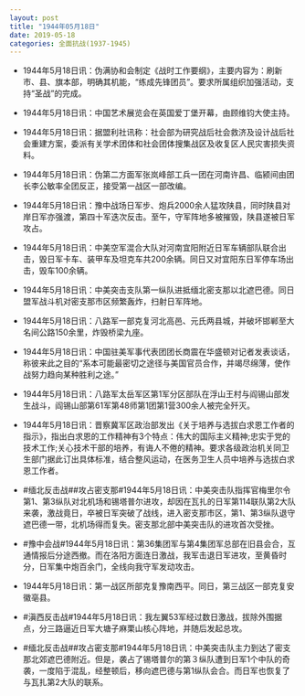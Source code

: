 ```yaml
---
layout: post
title: "1944年05月18日"
date: 2019-05-18
categories: 全面抗战(1937-1945)
---
```


<meta name="referrer" content="no-referrer" />

- 1944年5月18日讯：伪满协和会制定《战时工作要纲》，主要内容为：刷新市、县、旗本部，明确其机能，“练成先锋团员”。要求所属组织加强活动，支持“圣战”的完成。 

- 1944年5月18日讯：中国艺术展览会在英国爱丁堡开幕，由顾维钧大使主持。 

- 1944年5月18日讯：据盟利社讯称：社会部为研究战后社会救济及设计战后社会重建方案，委派有关学术团体和社会团体搜集战区及收复区人民灾害损失资料。 

- 1944年5月18日讯：伪第二方面军张岚峰部工兵一团在河南许昌、临颍间由团长李公敏率全团反正，接受第一战区一部改编。 

- 1944年5月18日讯：豫中战场日军步、炮兵2000余人猛攻陕县，同时陕县对岸日军亦强渡，第四十军迭次反击。至午，守军阵地多被摧毁，陕县遂被日军攻占。 

- 1944年5月18日讯：中美空军混合大队对河南宜阳附近日军车辆部队联合出击，毁日军卡车、装甲车及坦克车共200余辆。同日又对宜阳东日军停车场出击，毁车100余辆。 

- 1944年5月18日讯：中美突击支队第一纵队进抵缅北密支那以北遮巴德。同日盟军战斗机对密支那市区频繁轰炸，扫射日军阵地。 

- 1944年5月18日讯：八路军一部克复河北高邑、元氏两县城，并破坏邯郸至大名间公路150余里，炸毁桥梁九座。 

- 1944年5月18日讯：中国驻美军事代表团团长商震在华盛顿对记者发表谈话，称彼来此之目的“系本可能最密切之途径与美国官员合作，并竭尽绵薄，使作战努力趋向某种胜利之途。” 

- 1944年5月18日讯：八路军太岳军区第1军分区部队在浮山王村与阎锡山部发生战斗，阎锡山部第61军第48师第1团第1营300余人被完全歼灭。 

- 1944年5月18日讯：晋察冀军区政治部发出《关于培养与选拔白求恩工作者的指示》，指出白求恩的工作精神有3个特点：伟大的国际主义精神;忠实于党的技术工作;关心技术干部的培养，有诲人不倦的精神。要求各级政治机关同卫生部门据此订出具体标准，结合整风运动，在医务卫生人员中培养与选拔白求恩工作者。 

- #缅北反击战##攻占密支那#1944年5月18日讯：中美突击队指挥官梅里尔令第1、第3纵队对北机场和锡塔普尔进攻，却因在瓦扎的日军第114联队第2大队来袭，激战竟日，卒被日军突破了战线，进入密支那市区，第1、第3纵队退守遮巴德一带，北机场得而复失。密支那北部中美突击队的进攻首次受挫。 

- #豫中会战#1944年5月18日讯：第36集团军与第4集团军总部在旧县会合，互通情报后分途西撤。而在洛阳方面连日激战，我军击退日军进攻，至黄昏时分，日军集中炮百余门，全线向我守军发动攻击。 

- 1944年5月18日讯：第一战区所部克复豫南西平。同日，第三战区一部克复安徽亳县。 

- #滇西反击战#1944年5月18日讯：我左翼53军经过数日激战，拔除外围据点，分三路逼近日军大塘子麻栗山核心阵地，并随后发起总攻。 

- #缅北反击战##攻占密支那#1944年5月18日讯：中美突击队主力到达了密支那北郊遮巴德附近。但是，袭占了锡塔普尔的第３纵队遭到日军1个中队的奇袭，一度陷于混乱，经整顿后，移向遮巴德与第1纵队会合。而日军也恢复了与瓦扎第2大队的联系。 

